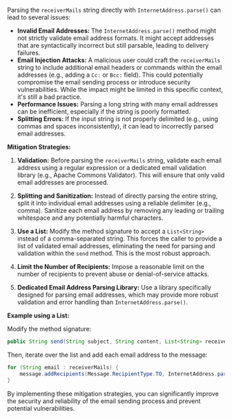 Parsing the `receiverMails` string directly with `InternetAddress.parse()` can lead to several issues:

*   **Invalid Email Addresses:**  The `InternetAddress.parse()` method might not strictly validate email address formats.  It might accept addresses that are syntactically incorrect but still parsable, leading to delivery failures.
*   **Email Injection Attacks:**  A malicious user could craft the `receiverMails` string to include additional email headers or commands within the email addresses (e.g., adding a `Cc:` or `Bcc:` field). This could potentially compromise the email sending process or introduce security vulnerabilities. While the impact might be limited in this specific context, it's still a bad practice.
*   **Performance Issues:** Parsing a long string with many email addresses can be inefficient, especially if the string is poorly formatted.
*   **Splitting Errors:** If the input string is not properly delimited (e.g., using commas and spaces inconsistently), it can lead to incorrectly parsed email addresses.

**Mitigation Strategies:**

1.  **Validation:** Before parsing the `receiverMails` string, validate each email address using a regular expression or a dedicated email validation library (e.g., Apache Commons Validator).  This will ensure that only valid email addresses are processed.

2.  **Splitting and Sanitization:**  Instead of directly parsing the entire string, split it into individual email addresses using a reliable delimiter (e.g., comma). Sanitize each email address by removing any leading or trailing whitespace and any potentially harmful characters.

3.  **Use a List:** Modify the method signature to accept a `List<String>` instead of a comma-separated string. This forces the caller to provide a list of validated email addresses, eliminating the need for parsing and validation within the `send` method.  This is the most robust approach.

4.  **Limit the Number of Recipients:**  Impose a reasonable limit on the number of recipients to prevent abuse or denial-of-service attacks.

5.  **Dedicated Email Address Parsing Library:** Use a library specifically designed for parsing email addresses, which may provide more robust validation and error handling than `InternetAddress.parse()`.

**Example using a List:**

Modify the method signature:

```java
public String send(String subject, String content, List<String> receiverMails) {
```

Then, iterate over the list and add each email address to the message:

```java
for (String email : receiverMails) {
    message.addRecipients(Message.RecipientType.TO, InternetAddress.parse(email, true));
}
```

By implementing these mitigation strategies, you can significantly improve the security and reliability of the email sending process and prevent potential vulnerabilities.